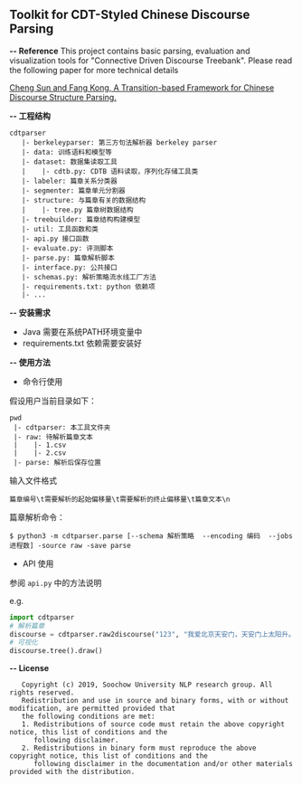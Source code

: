 ## Toolkit for CDT-Styled Chinese Discourse Parsing

<b>-- Reference</b>
   This project contains basic parsing, evaluation and visualization tools for "Connective Driven Discourse Treebank".
   Please read the following paper for more technical details

   [Cheng Sun and Fang Kong, A Transition-based Framework for Chinese Discourse Structure Parsing.](http://jcip.cipsc.org.cn/EN/abstract/abstract2681.shtml)


<b>-- 工程结构</b>
```
cdtparser
   |- berkeleyparser: 第三方句法解析器 berkeley parser
   |- data: 训练语料和模型等
   |- dataset: 数据集读取工具
   |    |- cdtb.py: CDTB 语料读取，序列化存储工具类
   |- labeler: 篇章关系分类器
   |- segmenter: 篇章单元分割器
   |- structure: 与篇章有关的数据结构
   |    |- tree.py 篇章树数据结构
   |- treebuilder: 篇章结构构建模型
   |- util: 工具函数和类
   |- api.py 接口函数
   |- evaluate.py: 评测脚本
   |- parse.py: 篇章解析脚本
   |- interface.py: 公共接口
   |- schemas.py: 解析策略流水线工厂方法
   |- requirements.txt: python 依赖项
   |- ...
```


<b>-- 安装需求</b>
* Java 需要在系统PATH环境变量中
* requirements.txt 依赖需要安装好


<b>-- 使用方法</b>
* 命令行使用

假设用户当前目录如下：
```
pwd
 |- cdtparser: 本工具文件夹
 |- raw: 待解析篇章文本
 |    |- 1.csv
 |    |- 2.csv
 |- parse: 解析后保存位置
```
输入文件格式
```
篇章编号\t需要解析的起始偏移量\t需要解析的终止偏移量\t篇章文本\n
```
篇章解析命令：
```
$ python3 -m cdtparser.parse [--schema 解析策略  --encoding 编码  --jobs 进程数] -source raw -save parse
```

* API 使用

参阅 `api.py` 中的方法说明

e.g.
```python
import cdtparser
# 解析篇章
discourse = cdtparser.raw2discourse("123", "我爱北京天安门，天安门上太阳升。")
# 可视化
discourse.tree().draw()
```

<b>-- License</b>
```
   Copyright (c) 2019, Soochow University NLP research group. All rights reserved.
   Redistribution and use in source and binary forms, with or without modification, are permitted provided that
   the following conditions are met:
   1. Redistributions of source code must retain the above copyright notice, this list of conditions and the
      following disclaimer.
   2. Redistributions in binary form must reproduce the above copyright notice, this list of conditions and the
      following disclaimer in the documentation and/or other materials provided with the distribution.
```